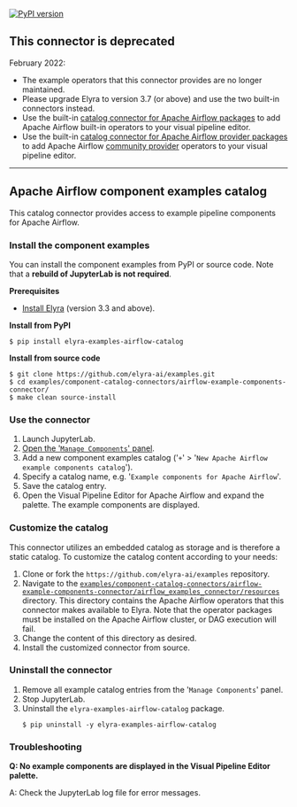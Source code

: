 <!--
{% comment %}
Copyright 2018-2023 Elyra Authors

Licensed under the Apache License, Version 2.0 (the "License");
you may not use this file except in compliance with the License.
You may obtain a copy of the License at

http://www.apache.org/licenses/LICENSE-2.0

Unless required by applicable law or agreed to in writing, software
distributed under the License is distributed on an "AS IS" BASIS,
WITHOUT WARRANTIES OR CONDITIONS OF ANY KIND, either express or implied.
See the License for the specific language governing permissions and
limitations under the License.
{% endcomment %}
-->
[![PyPI version](https://badge.fury.io/py/elyra-examples-airflow-catalog.svg)](https://badge.fury.io/py/elyra-examples-airflow-catalog)


## This connector is deprecated

February 2022:
 - The example operators that this connector provides are no longer maintained.
 - Please upgrade Elyra to version 3.7 (or above) and use the two built-in connectors instead. 
 - Use the built-in [catalog connector for Apache Airflow packages](https://github.com/elyra-ai/elyra/tree/main/elyra/pipeline/airflow/package_catalog_connector) to add Apache Airflow built-in operators to your visual pipeline editor.
 - Use the built-in [catalog connector for Apache Airflow provider packages](https://github.com/elyra-ai/elyra/tree/main/elyra/pipeline/airflow/provider_package_catalog_connector) to add Apache Airflow [community provider](https://airflow.apache.org/docs/apache-airflow-providers/) operators to your visual pipeline editor.

---

## Apache Airflow component examples catalog

This catalog connector provides access to example pipeline components for Apache Airflow.

### Install the component examples

You can install the component examples from PyPI or source code. Note that a **rebuild of JupyterLab is not required**.

**Prerequisites**

- [Install Elyra](https://elyra.readthedocs.io/en/stable/getting_started/installation.html) (version 3.3 and above).

**Install from PyPI**

  ```
  $ pip install elyra-examples-airflow-catalog
  ```

**Install from source code**

   ```
   $ git clone https://github.com/elyra-ai/examples.git
   $ cd examples/component-catalog-connectors/airflow-example-components-connector/
   $ make clean source-install
   ```

### Use the connector

1. Launch JupyterLab.
1. [Open the '`Manage Components`' panel](
https://elyra.readthedocs.io/en/stable/user_guide/pipeline-components.html#managing-custom-components-using-the-jupyterlab-ui).
1. Add a new component examples catalog ('`+`' > '`New Apache Airflow example components catalog`').
1. Specify a catalog name, e.g. '`Example components for Apache Airflow`'.
1. Save the catalog entry.
1. Open the Visual Pipeline Editor for Apache Airflow and expand the palette. The example components are displayed.

### Customize the catalog

This connector utilizes an embedded catalog as storage and is therefore a static catalog. To customize the catalog content according to your needs:

1. Clone or fork the `https://github.com/elyra-ai/examples` repository.
1. Navigate to the [`examples/component-catalog-connectors/airflow-example-components-connector/airflow_examples_connector/resources`](airflow_examples_connector/resources) directory. This directory contains the Apache Airflow operators that this connector makes available to Elyra. Note that the operator packages must be installed on the Apache Airflow cluster, or DAG execution will fail.
1. Change the content of this directory as desired.
1. Install the customized connector from source.

### Uninstall the connector

1. Remove all example catalog entries from the '`Manage Components`' panel.
1. Stop JupyterLab.
1. Uninstall the `elyra-examples-airflow-catalog` package.
   ```
   $ pip uninstall -y elyra-examples-airflow-catalog
   ```

### Troubleshooting

**Q: No example components are displayed in the Visual Pipeline Editor palette.**

A: Check the JupyterLab log file for error messages.